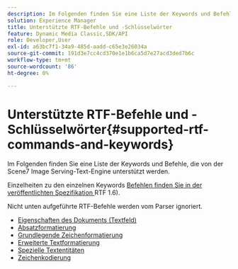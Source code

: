 ```yaml
---
description: Im Folgenden finden Sie eine Liste der Keywords und Befehle, die von der Scene7 Image Serving-Text-Engine unterstützt werden.
solution: Experience Manager
title: Unterstützte RTF-Befehle und -Schlüsselwörter
feature: Dynamic Media Classic,SDK/API
role: Developer,User
exl-id: a63bc7f1-34a9-485d-aadd-c65e3e26034a
source-git-commit: 191d3e7cc4cd370e1e1b6ca5d7e27acd3ded7b6c
workflow-type: tm+mt
source-wordcount: '86'
ht-degree: 0%

---
```


# Unterstützte RTF-Befehle und -Schlüsselwörter{#supported-rtf-commands-and-keywords}

Im Folgenden finden Sie eine Liste der Keywords und Befehle, die von der Scene7 Image Serving-Text-Engine unterstützt werden.

Einzelheiten zu den einzelnen Keywords [ Befehlen finden Sie in der veröffentlichten Spezifikation ](https://msdn.microsoft.com/en-us/library/aa140277%28v=office.10%29.aspx)RTF 1.6).

Nicht unten aufgeführte RTF-Befehle werden vom Parser ignoriert.

* [Eigenschaften des Dokuments (Textfeld)](r-document-text-box-properties.md)
* [Absatzformatierung](r-paragraph-formatting.md)
* [Grundlegende Zeichenformatierung](r-basic-character-formatting.md)
* [Erweiterte Textformatierung](r-advanced-text-formatting.md)
* [Spezielle Textentitäten](r-special-text-entities.md)
* [Zeichenkodierung](r-is-http-character-encoding.md)
